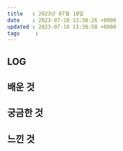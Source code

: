 ```yaml
---
title   : 2023년 07월 10일
date    : 2023-07-10 13:38:26 +0900
updated : 2023-07-10 13:38:58 +0900
tags     : 
---
```

## LOG

## 배운 것

## 궁금한 것

## 느낀 것
